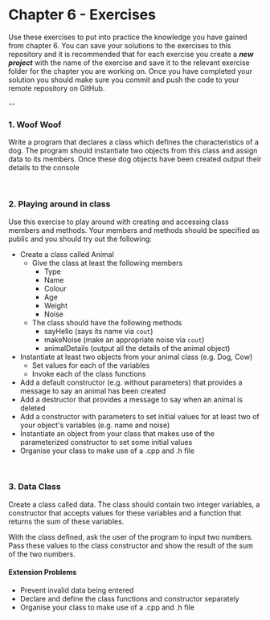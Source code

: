 # Chapter 6 - Exercises

Use these exercises to put into practice the knowledge you have gained from chapter 6. You can save your solutions to the exercises to this repository and it is recommended that for each exercise you create a _**new project**_ with the name of the exercise and save it to the relevant exercise folder for the chapter you are working on. Once you have completed your solution you should make sure you commit and push the code to your remote repository on GitHub.

--

### 1. Woof Woof

Write a program that declares a class which defines the characteristics of a dog. The program should instantiate two objects from this class and assign data to its members. Once these dog objects have been created output their details to the console

&nbsp;
&nbsp;

### 2. Playing around in class

Use this exercise to play around with creating and accessing class members and methods. Your members and methods should be specified as public and you should try out the following:

* Create a class called Animal
  * Give the class at least the following members
    * Type
    * Name
    * Colour
    * Age
    * Weight
    * Noise
  * The class should have the following methods
    * sayHello (says its name via ```cout```)
    * makeNoise (make an appropriate noise via ```cout```)
    * animalDetails (output all the details of the animal object)
* Instantiate at least two objects from your animal class (e.g. Dog, Cow)
  * Set values for each of the variables
  * Invoke each of the class functions
* Add a default constructor (e.g. without parameters) that provides a message to say an animal has been created
* Add a destructor that provides a message to say when an animal is deleted
* Add a constructor with parameters to set initial values for at least two of your object's variables (e.g. name and noise)
* Instantiate an object from your class that makes use of the parameterized constructor to set some initial values
* Organise your class to make use of a .cpp and .h file

&nbsp;
&nbsp;

### 3. Data Class

Create a class called data. The class should contain two integer variables, a constructor that accepts values for these variables and a function that returns the sum of these variables.

With the class defined, ask the user of the program to input two numbers. Pass these values to the class constructor and show the result of the sum of the two numbers.

#### Extension Problems

* Prevent invalid data being entered
* Declare and define the class functions and constructor separately
* Organise your class to make use of a .cpp and .h file

&nbsp;
&nbsp;


